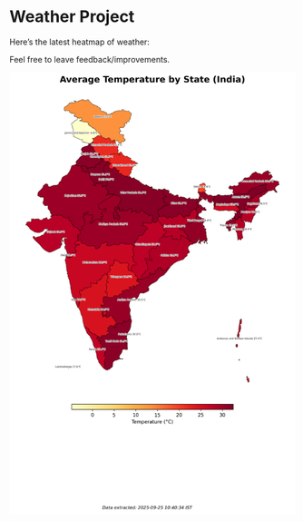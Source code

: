 # Weather Project

Here’s the latest heatmap of weather:

Feel free to leave feedback/improvements.

![India Heatmap](docs/assets/india_heatmap.png?v=D4CECC)
